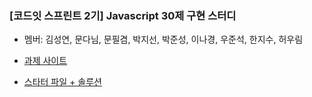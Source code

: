 ### [코드잇 스프린트 2기] Javascript 30제 구현 스터디

- 멤버: 김성연, 문다님, 문필겸, 박지선, 박준성, 이나경, 우준석, 한지수, 허우림

- [과제 사이트](https://javascript30.com/)
- [스타터 파일 + 솔루션](https://github.com/wesbos/JavaScript30)
